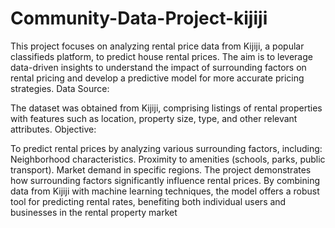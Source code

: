 # Community-Data-Project-kijiji
This project focuses on analyzing rental price data from Kijiji, a popular classifieds platform, to predict house rental prices. The aim is to leverage data-driven insights to understand the impact of surrounding factors on rental pricing and develop a predictive model for more accurate pricing strategies.
Data Source:

The dataset was obtained from Kijiji, comprising listings of rental properties with features such as location, property size, type, and other relevant attributes.
Objective:

To predict rental prices by analyzing various surrounding factors, including:
Neighborhood characteristics.
Proximity to amenities (schools, parks, public transport).
Market demand in specific regions.
The project demonstrates how surrounding factors significantly influence rental prices. By combining data from Kijiji with machine learning techniques, the model offers a robust tool for predicting rental rates, benefiting both individual users and businesses in the rental property market
